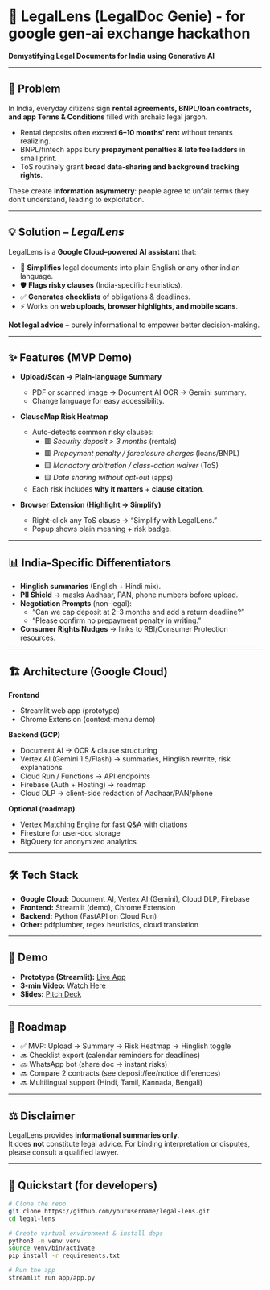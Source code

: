 # 🧾 LegalLens (LegalDoc Genie)  - for google gen-ai exchange hackathon
**Demystifying Legal Documents for India using Generative AI**  

---

## 🚨 Problem  

In India, everyday citizens sign **rental agreements, BNPL/loan contracts, and app Terms & Conditions** filled with archaic legal jargon.  
- Rental deposits often exceed **6–10 months’ rent** without tenants realizing.  
- BNPL/fintech apps bury **prepayment penalties & late fee ladders** in small print.  
- ToS routinely grant **broad data-sharing and background tracking rights**.  

These create **information asymmetry**: people agree to unfair terms they don’t understand, leading to exploitation.  

---

## 💡 Solution – *LegalLens*  

LegalLens is a **Google Cloud–powered AI assistant** that:  
- 📄 **Simplifies** legal documents into plain English or any other indian language.  
- 🛡️ **Flags risky clauses** (India-specific heuristics).  
- ✅ **Generates checklists** of obligations & deadlines.  
- ⚡ Works on **web uploads, browser highlights, and mobile scans**.  

**Not legal advice** – purely informational to empower better decision-making.  

---

## ✨ Features (MVP Demo)  

- **Upload/Scan → Plain-language Summary**  
  - PDF or scanned image → Document AI OCR → Gemini summary.  
  - Change language for easy accessibility.  

- **ClauseMap Risk Heatmap**  
  - Auto-detects common risky clauses:  
    - 🟥 *Security deposit > 3 months* (rentals)  
    - 🟥 *Prepayment penalty / foreclosure charges* (loans/BNPL)  
    - 🟨 *Mandatory arbitration / class-action waiver* (ToS)  
    - 🟨 *Data sharing without opt-out* (apps)  
  - Each risk includes **why it matters** + **clause citation**.  

- **Browser Extension (Highlight → Simplify)**  
  - Right-click any ToS clause → “Simplify with LegalLens.”  
  - Popup shows plain meaning + risk badge.  

---

## 📊 India-Specific Differentiators  

- **Hinglish summaries** (English + Hindi mix).  
- **PII Shield** → masks Aadhaar, PAN, phone numbers before upload.  
- **Negotiation Prompts** (non-legal):  
  - “Can we cap deposit at 2–3 months and add a return deadline?”  
  - “Please confirm no prepayment penalty in writing.”  
- **Consumer Rights Nudges** → links to RBI/Consumer Protection resources.  

---

## 🏗️ Architecture (Google Cloud)  

**Frontend**  
- Streamlit web app (prototype)  
- Chrome Extension (context-menu demo)  

**Backend (GCP)**  
- Document AI → OCR & clause structuring  
- Vertex AI (Gemini 1.5/Flash) → summaries, Hinglish rewrite, risk explanations  
- Cloud Run / Functions → API endpoints  
- Firebase (Auth + Hosting) → roadmap  
- Cloud DLP → client-side redaction of Aadhaar/PAN/phone  

**Optional (roadmap)**  
- Vertex Matching Engine for fast Q&A with citations  
- Firestore for user-doc storage  
- BigQuery for anonymized analytics  

---

## 🛠️ Tech Stack  

- **Google Cloud:** Document AI, Vertex AI (Gemini), Cloud DLP, Firebase  
- **Frontend:** Streamlit (demo), Chrome Extension  
- **Backend:** Python (FastAPI on Cloud Run)  
- **Other:** pdfplumber, regex heuristics, cloud translation  

---

## 🎥 Demo  

- **Prototype (Streamlit):** [Live App](#)  
- **3-min Video:** [Watch Here](#)  
- **Slides:** [Pitch Deck](#)  

---

## 📅 Roadmap  

- ✅ MVP: Upload → Summary → Risk Heatmap → Hinglish toggle  
- 🔜 Checklist export (calendar reminders for deadlines)  
- 🔜 WhatsApp bot (share doc → instant risks)  
- 🔜 Compare 2 contracts (see deposit/fee/notice differences)  
- 🔜 Multilingual support (Hindi, Tamil, Kannada, Bengali)  

---

## ⚖️ Disclaimer  

LegalLens provides **informational summaries only**.  
It does **not** constitute legal advice. For binding interpretation or disputes, please consult a qualified lawyer.  

---

## 🚀 Quickstart (for developers)  

```bash
# Clone the repo
git clone https://github.com/yourusername/legal-lens.git
cd legal-lens

# Create virtual environment & install deps
python3 -m venv venv
source venv/bin/activate
pip install -r requirements.txt

# Run the app
streamlit run app/app.py

